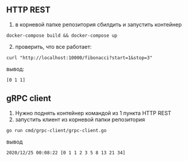 ## HTTP REST
1) в корневой папке репозитория сбилдить и запустить контейнер
```
docker-compose build && docker-compose up
```

2) проверить, что все работает:
```
curl "http://localhost:10000/fibonacci?start=1&stop=3"
```

вывод:
```
[0 1 1]
```

## gRPC client
1) Нужно поднять контейнер командой из 1 пункта HTTP REST
2) запустить клиент из корневой папки репозитория
```
go run cmd/grpc-client/grpc-client.go
```

вывод
```
2020/12/25 00:08:22 [0 1 1 2 3 5 8 13 21 34]
```